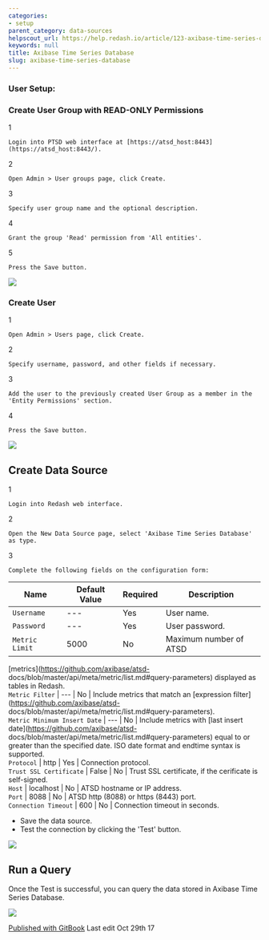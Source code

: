 ```yaml
---
categories:
- setup
parent_category: data-sources
helpscout_url: https://help.redash.io/article/123-axibase-time-series-database
keywords: null
title: Axibase Time Series Database
slug: axibase-time-series-database
---
```

### User Setup:

###

###

###

### Create User Group with READ-ONLY Permissions

1

    Login into PTSD web interface at [https://atsd_host:8443](https://atsd_host:8443/). 
2

    Open Admin > User groups page, click Create. 
3

    Specify user group name and the optional description. 
4

    Grant the group 'Read' permission from 'All entities'. 
5

    Press the Save button.

![](https://redash.io/help/assets/atsd_user_group.png)

### Create User

1

    Open Admin > Users page, click Create. 
2

    Specify username, password, and other fields if necessary. 
3

    Add the user to the previously created User Group as a member in the 'Entity Permissions' section. 
4

    Press the Save button.

![](https://redash.io/help/assets/atsd_user.png)

## Create Data Source

1

    Login into Redash web interface. 
2

    Open the New Data Source page, select 'Axibase Time Series Database' as type. 
3

    Complete the following fields on the configuration form:

Name  |  Default Value  |  Required  |  Description  
---|---|---|---  
`Username` |  \---  |  Yes  |  User name.  
`Password` |  \---  |  Yes  |  User password.  
`Metric Limit` |  5000  |  No  |  Maximum number of ATSD
[metrics](https://github.com/axibase/atsd-
docs/blob/master/api/meta/metric/list.md#query-parameters) displayed as tables
in Redash.  
`Metric Filter` |  \---  |  No  |  Include metrics that match an  [expression
filter](https://github.com/axibase/atsd-
docs/blob/master/api/meta/metric/list.md#query-parameters).  
`Metric Minimum Insert Date` |  \---  |  No  |  Include metrics with  [last
insert date](https://github.com/axibase/atsd-
docs/blob/master/api/meta/metric/list.md#query-parameters) equal to or greater
than the specified date. ISO date format and endtime syntax is supported.  
`Protocol` |  http  |  Yes  |  Connection protocol.  
`Trust SSL Certificate` |  False  |  No  |  Trust SSL certificate, if the
cerificate is self-signed.  
`Host` |  localhost  |  No  |  ATSD hostname or IP address.  
`Port` |  8088  |  No  |  ATSD http (8088) or https (8443) port.  
`Connection Timeout` |  600  |  No  |  Connection timeout in seconds.  
  
  * Save the data source.
  * Test the connection by clicking the 'Test' button.

![](https://redash.io/help/assets/atsd_datasource.png)

## Run a Query

Once the Test is successful, you can query the data stored in Axibase Time
Series Database.

![](https://redash.io/help/assets/atsd_query.jpg)

[Published with GitBook](https://www.gitbook.com/)  Last edit Oct 29th 17

